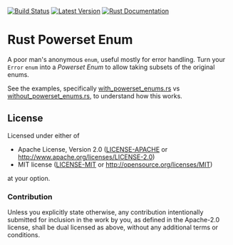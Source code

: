 [![Build Status](https://api.travis-ci.org/idanarye/rust-inherent-pub.svg?branch=master)](https://travis-ci.org/idanarye/rust-powerset-enum)
[![Latest Version](https://img.shields.io/crates/v/powerset-enum.svg)](https://crates.io/crates/powerset-enum)
[![Rust Documentation](https://img.shields.io/badge/api-rustdoc-blue.svg)](https://idanarye.github.io/rust-powerset-enum/)

# Rust Powerset Enum

A poor man's anonymous `enum`, useful mostly for error handling. Turn your
`Error` `enum` into a _Powerset Enum_ to allow taking subsets of the original enums.

See the examples, specifically
[with_powerset_enums.rs](blob/master/powerset-enum/examples/with_powerset_enums.rs)
vs
[without_powerset_enums.rs](blob/master/powerset-enum/examples/without_powerset_enums.rs), to understand how this works.

## License

Licensed under either of

 * Apache License, Version 2.0 ([LICENSE-APACHE](LICENSE-APACHE) or http://www.apache.org/licenses/LICENSE-2.0)
 * MIT license ([LICENSE-MIT](LICENSE-MIT) or http://opensource.org/licenses/MIT)

at your option.

### Contribution

Unless you explicitly state otherwise, any contribution intentionally submitted
for inclusion in the work by you, as defined in the Apache-2.0 license, shall be dual licensed as above, without any
additional terms or conditions.

